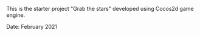 This is the starter project "Grab the stars" developed using Cocos2d game engine.

Date: February 2021